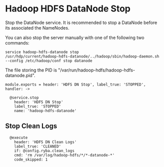 
# Hadoop HDFS DataNode Stop

Stop the DataNode service. It is recommended to stop a DataNode before its
associated the NameNodes.

You can also stop the server manually with one of the following two commands:

```
service hadoop-hdfs-datanode stop
/usr/hdp/current/hadoop-hdfs-datanode/../hadoop/sbin/hadoop-daemon.sh --config /etc/hadoop/conf stop datanode
```

The file storing the PID is "/var/run/hadoop-hdfs/hadoop-hdfs-datanode.pid".

    module.exports = header: 'HDFS DN Stop', label_true: 'STOPPED', handler: ->

      @service.stop
        header: 'HDFS DN Stop'
        label_true: 'STOPPED'
        name: 'hadoop-hdfs-datanode'

## Stop Clean Logs

      @execute
        header: 'HDFS DN Clean Logs'
        label_true: 'CLEANED'
        if: @config.ryba.clean_logs
        cmd: 'rm /var/log/hadoop-hdfs/*/*-datanode-*'
        code_skipped: 1
